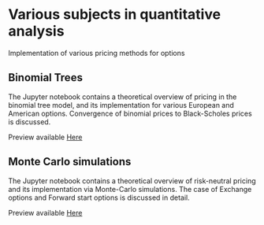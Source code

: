 # Various subjects in quantitative analysis

Implementation of various pricing methods for options

## Binomial Trees

The Jupyter notebook contains a theoretical overview of pricing in the binomial tree model, and its implementation for various European and American options. Convergence of binomial prices to Black-Scholes prices is discussed.

Preview available [Here](https://nbviewer.jupyter.org/github/francescomoriello/projects/blob/main/Binomial_Trees.ipynb) 

## Monte Carlo simulations

The Jupyter notebook contains a theoretical overview of risk-neutral pricing and its implementation via Monte-Carlo simulations. The case of Exchange options and Forward start options is discussed in detail.

Preview available [Here](https://nbviewer.jupyter.org/github/francescomoriello/projects/blob/main/MC_Simulation.ipynb) 
